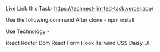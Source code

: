Live Link this Task- https://technext-limited-task.vercel.app/

Use the following command After clone - npm install

Use Technology -

React Router Dom
React Form Hook
Tailwind CSS
Daisy UI

